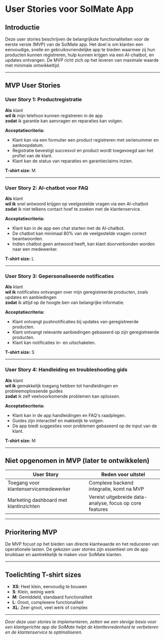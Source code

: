 # User Stories voor SolMate App

## Introductie
Deze user stories beschrijven de belangrijkste functionaliteiten voor de eerste versie (MVP) van de SolMate app. Het doel is om klanten een eenvoudige, snelle en gebruiksvriendelijke app te bieden waarmee zij hun producten kunnen registreren, hulp kunnen krijgen via een AI-chatbot, en updates ontvangen. De MVP richt zich op het leveren van maximale waarde met minimale ontwikkeltijd.

---

## MVP User Stories

### User Story 1: Productregistratie
**Als** klant  
**wil ik** mijn telefoon kunnen registreren in de app  
**zodat** ik garantie kan aanvragen en reparaties kan volgen.  

**Acceptatiecriteria:**  
- Klant kan via een formulier een product registreren met serienummer en aankoopdatum.  
- Registratie bevestigt succesvol en product wordt toegevoegd aan het profiel van de klant.  
- Klant kan de status van reparaties en garantieclaims inzien.  

**T-shirt size:** M  

---

### User Story 2: AI-chatbot voor FAQ
**Als** klant  
**wil ik** snel antwoord krijgen op veelgestelde vragen via een AI-chatbot  
**zodat** ik niet telkens contact hoef te zoeken met de klantenservice.  

**Acceptatiecriteria:**  
- Klant kan in de app een chat starten met de AI-chatbot.  
- De chatbot kan minimaal 80% van de veelgestelde vragen correct beantwoorden.  
- Indien chatbot geen antwoord heeft, kan klant doorverbonden worden naar een medewerker.  

**T-shirt size:** L  

---

### User Story 3: Gepersonaliseerde notificaties
**Als** klant  
**wil ik** notificaties ontvangen over mijn geregistreerde producten, zoals updates en aanbiedingen  
**zodat** ik altijd op de hoogte ben van belangrijke informatie.  

**Acceptatiecriteria:**  
- Klant ontvangt pushnotificaties bij updates van geregistreerde producten.  
- Klant ontvangt relevante aanbiedingen gebaseerd op zijn geregistreerde producten.  
- Klant kan notificaties in- en uitschakelen.  

**T-shirt size:** S  

---

### User Story 4: Handleiding en troubleshooting gids  
**Als** klant  
**wil ik** gemakkelijk toegang hebben tot handleidingen en probleemoplossende guides  
**zodat** ik zelf veelvoorkomende problemen kan oplossen.  

**Acceptatiecriteria:**  
- Klant kan in de app handleidingen en FAQ's raadplegen.  
- Guides zijn interactief en makkelijk te volgen.  
- De app biedt suggesties voor problemen gebaseerd op de input van de klant.  

**T-shirt size:** M  

---

## Niet opgenomen in MVP (later te ontwikkelen)

| User Story                        | Reden voor uitstel                                    |
|----------------------------------|------------------------------------------------------|
| Toegang voor klantenservicemedewerker | Complexe backend integratie, komt na MVP              |
| Marketing dashboard met klantinzichten | Vereist uitgebreide data-analyse, focus op core features |

---

## Prioritering MVP  
De MVP focust op het bieden van directe klantwaarde en het reduceren van operationele lasten. De gekozen user stories zijn essentieel om de app bruikbaar en aantrekkelijk te maken voor SolMate klanten.

---

## Toelichting T-shirt sizes

- **XS**: Heel klein, eenvoudig te bouwen  
- **S**: Klein, weinig werk  
- **M**: Gemiddeld, standaard functionaliteit  
- **L**: Groot, complexere functionaliteit  
- **XL**: Zeer groot, veel werk of complex  

---

*Door deze user stories te implementeren, zetten we een stevige basis voor een klantgerichte app die SolMate helpt de klanttevredenheid te verbeteren en de klantenservice te optimaliseren.*

